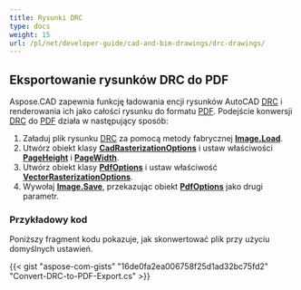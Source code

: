 ```yaml
---
title: Rysunki DRC
type: docs
weight: 15
url: /pl/net/developer-guide/cad-and-bim-drawings/drc-drawings/
---
```


## **Eksportowanie rysunków DRC do PDF**

Aspose.CAD zapewnia funkcję ładowania encji rysunków AutoCAD [DRC](https://docs.fileformat.com/3d/drc/) i renderowania ich jako całości rysunku do formatu [PDF](https://docs.fileformat.com/pdf/). Podejście konwersji [DRC](https://docs.fileformat.com/3d/drc/) do [PDF](https://docs.fileformat.com/pdf/) działa w następujący sposób:

1. Załaduj plik rysunku [DRC](https://docs.fileformat.com/3d/drc/) za pomocą metody fabrycznej [**Image.Load**](https://reference.aspose.com/cad/net/aspose.cad.image/load/methods/2).
1. Utwórz obiekt klasy [**CadRasterizationOptions**](https://reference.aspose.com/cad/net/aspose.cad.imageoptions/cadrasterizationoptions) i ustaw właściwości [**PageHeight**](https://reference.aspose.com/cad/net/aspose.cad.imageoptions/vectorrasterizationoptions/properties/pageheight) i [**PageWidth**](https://reference.aspose.com/cad/net/aspose.cad.imageoptions/vectorrasterizationoptions/properties/pagewidth).
1. Utwórz obiekt klasy [**PdfOptions**](https://reference.aspose.com/cad/net/aspose.cad.imageoptions/pdfoptions) i ustaw właściwość [**VectorRasterizationOptions**](https://reference.aspose.com/cad/net/aspose.cad.imageoptions/vectorrasterizationoptions).
1. Wywołaj [**Image.Save**](https://reference.aspose.com/cad/net/aspose.cad/image/methods/save/index), przekazując obiekt [**PdfOptions**](https://reference.aspose.com/cad/net/aspose.cad.imageoptions/pdfoptions) jako drugi parametr.

### Przykładowy kod

Poniższy fragment kodu pokazuje, jak skonwertować plik przy użyciu domyślnych ustawień.


{{< gist "aspose-com-gists" "16de0fa2ea006758f25d1ad32bc75fd2" "Convert-DRC-to-PDF-Export.cs" >}}
